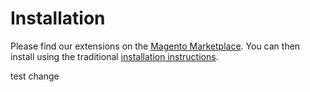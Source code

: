 # Installation

Please find our extensions on the [Magento Marketplace](https://marketplace.magento.com/partner/experiandataquality). You can then install using the traditional [installation instructions](https://devdocs.magento.com/cloud/howtos/install-components.html#install-an-extension).

test change
